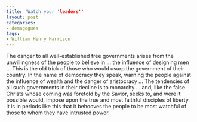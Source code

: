 ```yaml
---
title: 'Watch your 'leaders''
layout: post
categories:
- demagogues
tags:
- William Henry Harrison
---
```


The danger to all well-established free governments arises from the unwillingness of the people to believe in ... the influence of designing men ... This is the old trick of those who would usurp the government of their country. In the name of democracy they speak, warning the people against the influence of wealth and the danger of aristocracy ... The tendencies of all such governments in their decline is to monarchy ... and, like the false Christs whose coming was foretold by the Savior, seeks to, and were it possible would, impose upon the true and most faithful disciples of liberty. It is in periods like this that it behooves the people to be most watchful of those to whom they have intrusted power.
